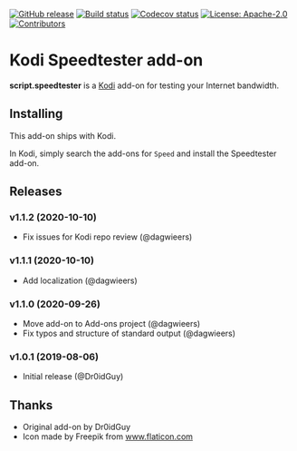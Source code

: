 [![GitHub release](https://img.shields.io/github/release/add-ons/script.speedtester.svg)](https://github.com/add-ons/script.speedtester/releases)
[![Build status](https://github.com/add-ons/script.speedtester/workflows/CI/badge.svg)](https://github.com/add-ons/script.speedtester/actions)
[![Codecov status](https://img.shields.io/codecov/c/github/add-ons/script.speedtester/master)](https://codecov.io/gh/add-ons/script.speedtester/branch/master)
[![License: Apache-2.0](https://img.shields.io/badge/License-Apache2-yellow.svg)](https://opensource.org/licenses/Apache-2.0)
[![Contributors](https://img.shields.io/github/contributors/add-ons/script.speedtester.svg)](https://github.com/add-ons/script.speedtester/graphs/contributors)

# Kodi Speedtester add-on
**script.speedtester** is a [Kodi](https://kodi.tv/) add-on for testing your Internet bandwidth.


## Installing
This add-on ships with Kodi.

In Kodi, simply search the add-ons for `Speed` and install the Speedtester add-on.


## Releases
### v1.1.2 (2020-10-10)
- Fix issues for Kodi repo review (@dagwieers)

### v1.1.1 (2020-10-10)
- Add localization (@dagwieers)

### v1.1.0 (2020-09-26)
- Move add-on to Add-ons project (@dagwieers)
- Fix typos and structure of standard output (@dagwieers)

### v1.0.1 (2019-08-06)
- Initial release (@Dr0idGuy)


## Thanks
- Original add-on by Dr0idGuy
- Icon made by Freepik from www.flaticon.com
